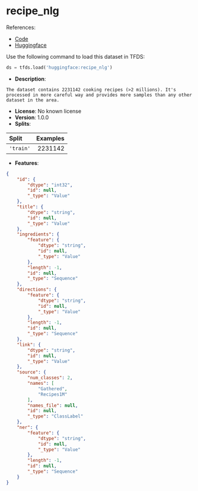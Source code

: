 # recipe_nlg

References:

*   [Code](https://github.com/huggingface/datasets/blob/master/datasets/recipe_nlg)
*   [Huggingface](https://huggingface.co/datasets/recipe_nlg)



Use the following command to load this dataset in TFDS:

```python
ds = tfds.load('huggingface:recipe_nlg')
```

*   **Description**:

```
The dataset contains 2231142 cooking recipes (>2 millions). It's processed in more careful way and provides more samples than any other dataset in the area.
```

*   **License**: No known license
*   **Version**: 1.0.0
*   **Splits**:

Split  | Examples
:----- | -------:
`'train'` | 2231142

*   **Features**:

```json
{
    "id": {
        "dtype": "int32",
        "id": null,
        "_type": "Value"
    },
    "title": {
        "dtype": "string",
        "id": null,
        "_type": "Value"
    },
    "ingredients": {
        "feature": {
            "dtype": "string",
            "id": null,
            "_type": "Value"
        },
        "length": -1,
        "id": null,
        "_type": "Sequence"
    },
    "directions": {
        "feature": {
            "dtype": "string",
            "id": null,
            "_type": "Value"
        },
        "length": -1,
        "id": null,
        "_type": "Sequence"
    },
    "link": {
        "dtype": "string",
        "id": null,
        "_type": "Value"
    },
    "source": {
        "num_classes": 2,
        "names": [
            "Gathered",
            "Recipes1M"
        ],
        "names_file": null,
        "id": null,
        "_type": "ClassLabel"
    },
    "ner": {
        "feature": {
            "dtype": "string",
            "id": null,
            "_type": "Value"
        },
        "length": -1,
        "id": null,
        "_type": "Sequence"
    }
}
```


